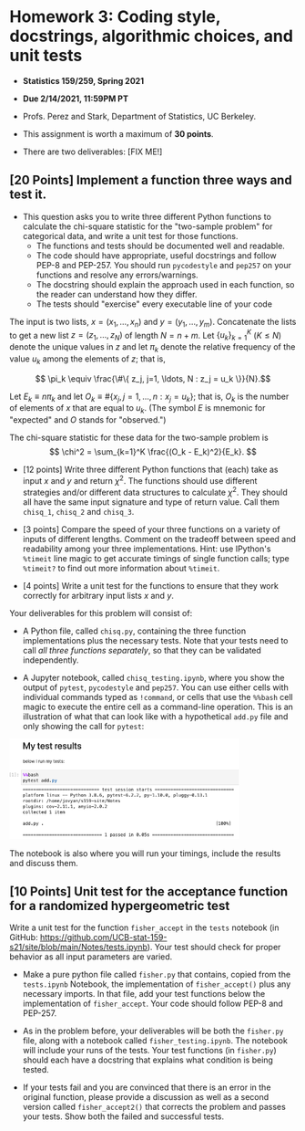 # Homework 3: Coding style, docstrings, algorithmic choices, and unit tests

- **Statistics 159/259, Spring 2021**

- **Due 2/14/2021, 11:59PM PT**

- Profs. Perez and Stark, Department of Statistics, UC Berkeley.

- This assignment is worth a maximum of **30 points**.
- There are two deliverables:  [FIX ME!]

## [20 Points] Implement a function three ways and test it.
- This question asks you to write three different Python functions to calculate the chi-square statistic for the "two-sample problem" for categorical data, and write a unit test for those functions. 
    + The functions and tests should be documented well and readable. 
    + The code should have appropriate, useful docstrings and follow PEP-8 and PEP-257. You should run `pycodestyle` and `pep257` on your functions and resolve any errors/warnings.
    + The docstring should explain the approach used in each function, so the reader can understand how they differ.
    + The tests should "exercise" every executable line of your code  

The input is two lists, $x = (x_1, \ldots, x_n)$ and $y = (y_1, \ldots, y_m)$.
Concatenate the lists to get a new list $z = (z_1, \ldots, z_N)$ of length $N = n+m$.
Let $\{u_k\}_{k=1}^K$ ($K \le N$) denote the unique values in $z$ and let $\pi_k$ denote the relative
frequency of the value $u_k$ among the elements of $z$; that is,

$$ \pi_k \equiv \frac{\#\{ z_j, j=1, \ldots, N : z_j = u_k \}}{N}.$$

Let $E_k \equiv n \pi_k$ and let $O_k \equiv \#\{ x_j, j=1, \ldots, n : x_j = u_k \}$;
that is, $O_k$ is the number of elements of $x$ that are equal to $u_k$.
(The symbol $E$ is mnemonic for "expected" and $O$ stands for "observed.")

The chi-square statistic for these data for the two-sample problem is
$$
   \chi^2 = \sum_{k=1}^K \frac{(O_k - E_k)^2}{E_k}.
$$

+ [12 points] Write three different Python functions that (each) take as input $x$ and $y$ and return $\chi^2$. The functions should use different strategies and/or different data structures to calculate $\chi^2$. They should all have the same input signature and type of return value. Call them `chisq_1`, `chisq_2` and `chisq_3`.
+ [3 points] Compare the speed of your three functions on a variety of inputs of different lengths. Comment on the tradeoff between speed and readability among your three implementations. Hint: use IPython's `%timeit` line magic to get accurate timings of single function calls; type `%timeit?` to find out more information about `%timeit`.

+ [4 points] Write a unit test for the functions to ensure that they work correctly for arbitrary input lists $x$ and $y$.

Your deliverables for this problem will consist of:

+ A Python file, called `chisq.py`, containing the three function implementations plus the necessary tests. Note that your tests need to call *all three functions separately*, so that they can be validated independently.

+ A Jupyter notebook, called `chisq_testing.ipynb`, where you show the output of `pytest`, `pycodestyle` and `pep257`. You can use either cells with individual commands typed as `!command`, or cells that use the `%%bash` cell magic to execute the entire cell as a command-line operation.  This is an illustration of what that can look like with a hypothetical `add.py` file and only showing the call for `pytest`:

<img src="Fig/hw03-testing-call.png" width="80%">

The notebook is also where you will run your timings, include the results and discuss them.

## [10 Points] Unit test for the acceptance function for a randomized hypergeometric test

Write a unit test for the function `fisher_accept` in the `tests` notebook (in GitHub: https://github.com/UCB-stat-159-s21/site/blob/main/Notes/tests.ipynb). Your test should check for proper behavior as all input parameters are varied.

- Make a pure python file called `fisher.py` that contains, copied from the `tests.ipynb` Notebook, the implementation of `fisher_accept()` plus any necessary imports. In that file, add your test functions below the implementation of `fisher_accept`. Your code should follow PEP-8 and PEP-257.

- As in the problem before, your deliverables will be both the `fisher.py` file, along with a notebook called `fisher_testing.ipynb`. The notebook will include your runs of the tests. Your test functions (in `fisher.py`) should each have a docstring that explains what condition is being tested.

- If your tests fail and you are convinced that there is an error in the original function, please provide a discussion as well as a second version called `fisher_accept2()` that corrects the problem and passes your tests. Show both the failed and successful tests.
